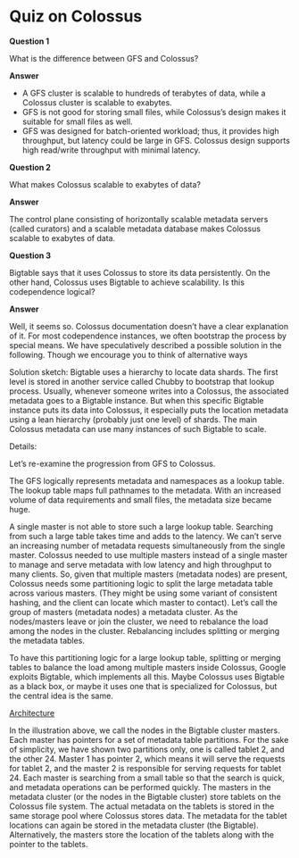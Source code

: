 # Quiz on Colossus

**Question 1**

What is the difference between GFS and Colossus?

**Answer**

- A GFS cluster is scalable to hundreds of terabytes of data, while a Colossus cluster is scalable to exabytes.
- GFS is not good for storing small files, while Colossus’s design makes it suitable for small files as well.
- GFS was designed for batch-oriented workload; thus, it provides high throughput, but latency could be large in GFS. Colossus design supports high read/write throughput with minimal latency.



**Question 2**

What makes Colossus scalable to exabytes of data?

**Answer**

The control plane consisting of horizontally scalable metadata servers (called curators) and a scalable metadata database makes Colossus scalable to exabytes of data.


**Question 3**

Bigtable says that it uses Colossus to store its data persistently. On the other hand, Colossus uses Bigtable to achieve scalability. Is this codependence logical?

**Answer**

Well, it seems so. Colossus documentation doesn’t have a clear explanation of it. For most codependence instances, we often bootstrap the process by special means. We have speculatively described a possible solution in the following. Though we encourage you to think of alternative ways

Solution sketch: Bigtable uses a hierarchy to locate data shards. The first level is stored in another service called Chubby to bootstrap that lookup process. Usually, whenever someone writes into a Colossus, the associated metadata goes to a Bigtable instance. But when this specific Bigtable instance puts its data into Colossus, it especially puts the location metadata using a lean hierarchy (probably just one level) of shards. The main Colossus metadata can use many instances of such Bigtable to scale.

Details:

Let’s re-examine the progression from GFS to Colossus.

The GFS logically represents metadata and namespaces as a lookup table. The lookup table maps full pathnames to the metadata. With an increased volume of data requirements and small files, the metadata size became huge.

A single master is not able to store such a large lookup table.
Searching from such a large table takes time and adds to the latency.
We can’t serve an increasing number of metadata requests simultaneously from the single master.
Colossus needed to use multiple masters instead of a single master to manage and serve metadata with low latency and high throughput to many clients. So, given that multiple masters (metadata nodes) are present, Colossus needs some partitioning logic to split the large metadata table across various masters. (They might be using some variant of consistent hashing, and the client can locate which master to contact). Let’s call the group of masters (metadata nodes) a metadata cluster. As the nodes/masters leave or join the cluster, we need to rebalance the load among the nodes in the cluster. Rebalancing includes splitting or merging the metadata tables.

To have this partitioning logic for a large lookup table, splitting or merging tables to balance the load among multiple masters inside Colossus, Google exploits Bigtable, which implements all this. Maybe Colossus uses Bigtable as a black box, or maybe it uses one that is specialized for Colossus, but the central idea is the same.

[Architecture](./arch.jpg)

In the illustration above, we call the nodes in the Bigtable cluster masters. Each master has pointers for a set of metadata table partitions. For the sake of simplicity, we have shown two partitions only, one is called tablet 2, and the other 24. Master 1 has pointer 2, which means it will serve the requests for tablet 2, and the master 2 is responsible for serving requests for tablet 24. Each master is searching from a small table so that the search is quick, and metadata operations can be performed quickly.
The masters in the metadata cluster (or the nodes in the Bigtable cluster) store tablets on the Colossus file system. The actual metadata on the tablets is stored in the same storage pool where Colossus stores data. The metadata for the tablet locations can again be stored in the metadata cluster (the Bigtable). Alternatively, the masters store the location of the tablets along with the pointer to the tablets.
